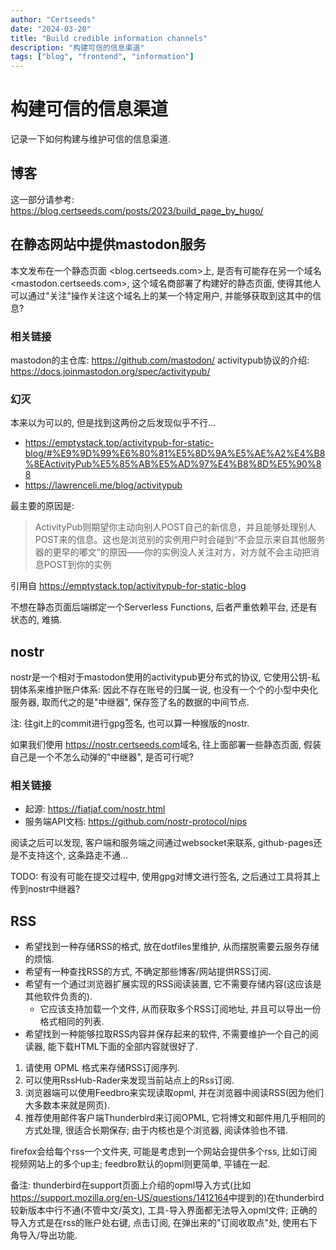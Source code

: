 ```yaml
---
author: "Certseeds"
date: "2024-03-20"
title: "Build credible information channels"
description: "构建可信的信息渠道"
tags: ["blog", "frontend", "information"]
---
```


# 构建可信的信息渠道

记录一下如何构建与维护可信的信息渠道.

## 博客

这一部分请参考: <https://blog.certseeds.com/posts/2023/build_page_by_hugo/>

## 在静态网站中提供mastodon服务

本文发布在一个静态页面 <blog.certseeds.com>上, 是否有可能存在另一个域名<mastodon.certseeds.com>, 这个域名商部署了构建好的静态页面, 使得其他人可以通过"关注"操作关注这个域名上的某一个特定用户, 并能够获取到这其中的信息?

### 相关链接

mastodon的主仓库: <https://github.com/mastodon/>
activitypub协议的介绍: <https://docs.joinmastodon.org/spec/activitypub/>

### 幻灭

本来以为可以的, 但是找到这两份之后发现似乎不行...

+ <https://emptystack.top/activitypub-for-static-blog/#%E9%9D%99%E6%80%81%E5%8D%9A%E5%AE%A2%E4%B8%8EActivityPub%E5%85%AB%E5%AD%97%E4%B8%8D%E5%90%88>
+ <https://lawrenceli.me/blog/activitypub>


最主要的原因是:

> ActivityPub则期望你主动向别人POST自己的新信息，并且能够处理别人POST来的信息。这也是浏览别的实例用户时会碰到“不会显示来自其他服务器的更早的嘟文”的原因——你的实例没人关注对方，对方就不会主动把消息POST到你的实例

引用自 <https://emptystack.top/activitypub-for-static-blog>

不想在静态页面后端绑定一个Serverless Functions, 后者严重依赖平台, 还是有状态的, 难搞.

## nostr

nostr是一个相对于mastodon使用的activitypub更分布式的协议, 它使用公钥-私钥体系来维护账户体系: 因此不存在账号的归属一说, 也没有一个个的小型中央化服务器, 取而代之的是"中继器", 保存签了名的数据的中间节点.

注: 往git上的commit进行gpg签名, 也可以算一种猴版的nostr.

如果我们使用 <https://nostr.certseeds.com>域名, 往上面部署一些静态页面, 假装自己是一个不怎么动弹的"中继器", 是否可行呢?

### 相关链接

+ 起源: <https://fiatjaf.com/nostr.html>
+ 服务端API文档: <https://github.com/nostr-protocol/nips>

阅读之后可以发现, 客户端和服务端之间通过websocket来联系, github-pages还是不支持这个, 这条路走不通...

TODO: 有没有可能在提交过程中, 使用gpg对博文进行签名, 之后通过工具将其上传到nostr中继器?

## RSS

+ 希望找到一种存储RSS的格式, 放在dotfiles里维护, 从而摆脱需要云服务存储的烦恼.
+ 希望有一种查找RSS的方式, 不确定那些博客/网站提供RSS订阅.
+ 希望有一个通过浏览器扩展实现的RSS阅读装置, 它不需要存储内容(这应该是其他软件负责的).
  + 它应该支持加载一个文件, 从而获取多个RSS订阅地址, 并且可以导出一份格式相同的列表.
+ 希望找到一种能够拉取RSS内容并保存起来的软件, 不需要维护一个自己的阅读器, 能下载HTML下面的全部内容就很好了.

1. 请使用 OPML 格式来存储RSS订阅序列.
2. 可以使用RssHub-Rader来发现当前站点上的Rss订阅.
3. 浏览器端可以使用Feedbro来实现读取opml, 并在浏览器中阅读RSS(因为他们大多数本来就是网页).
4. 推荐使用邮件客户端Thunderbird来订阅OPML, 它将博文和邮件用几乎相同的方式处理, 很适合长期保存; 由于内核也是个浏览器, 阅读体验也不错.

firefox会给每个rss一个文件夹, 可能是考虑到一个网站会提供多个rss, 比如订阅视频网站上的多个up主; feedbro默认的opml则更简单, 平铺在一起.

备注: thunderbird在support页面上介绍的opml导入方式(比如<https://support.mozilla.org/en-US/questions/1412164>中提到的)在thunderbird较新版本中行不通(不管中文/英文), 工具-导入界面都无法导入opml文件; 正确的导入方式是在rss的账户处右键, 点击订阅, 在弹出来的"订阅收取点"处, 使用右下角导入/导出功能.
